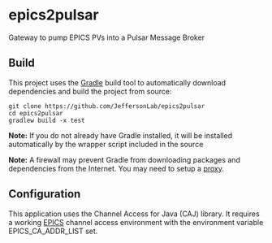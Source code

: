 # epics2pulsar
Gateway to pump EPICS PVs into a Pulsar Message Broker

## Build
This project uses the [Gradle](https://gradle.org) build tool to automatically download dependencies and build the project from source:
````
git clone https://github.com/JeffersonLab/epics2pulsar
cd epics2pulsar
gradlew build -x test
````
__Note:__ If you do not already have Gradle installed, it will be installed automatically by the wrapper script included in the source 

__Note:__ A firewall may prevent Gradle from downloading packages and dependencies from the Internet.   You may need to setup a [proxy](https://github.com/JeffersonLab/jmyapi/wiki/JLab-Proxy).   

## Configuration
This application uses the Channel Access for Java (CAJ) library. It requires a working [EPICS](https://epics-controls.org) channel access environment with the environment variable EPICS_CA_ADDR_LIST set.
